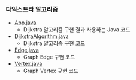 ### 다익스트라 알고리즘
- <a href="https://github.com/hongjw1991/Java-DataStructure-Algorithm-DesignPattern/tree/master/Algorithm/Problem_Solve/Shortest_Path/Dijkstra/App.java">App.java</a>
    - Dijkstra 알고리즘 구현 결과 사용하는 Java 코드
- <a href="https://github.com/hongjw1991/Java-DataStructure-Algorithm-DesignPattern/tree/master/Algorithm/Problem_Solve/Shortest_Path/Dijkstra/DijkstraAlgorithm.java">DijkstraAlgorithm.java</a>
    - Dijkstra 알고리즘 구현 코드
- <a href="https://github.com/hongjw1991/Java-DataStructure-Algorithm-DesignPattern/tree/master/Algorithm/Problem_Solve/Shortest_Path/Dijkstra/Edge.java">Edge.java</a>
    - Graph Edge 구현 코드
- <a href="https://github.com/hongjw1991/Java-DataStructure-Algorithm-DesignPattern/tree/master/Algorithm/Problem_Solve/Shortest_Path/Dijkstra/Vertex.java">Vertex.java</a>
    - Graph Vertex 구현 코드